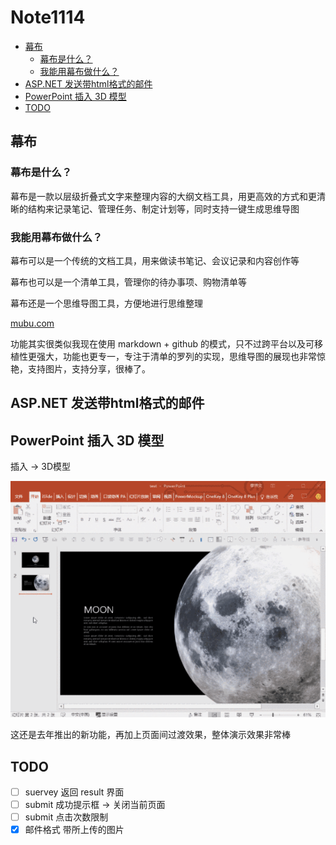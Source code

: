# Note1114

<!-- MarkdownTOC -->

- [幕布](#幕布)
    - [幕布是什么？](#幕布是什么？)
    - [我能用幕布做什么？](#我能用幕布做什么？)
- [ASP.NET 发送带html格式的邮件](#aspnet-发送带html格式的邮件)
- [PowerPoint 插入 3D 模型](#powerpoint-插入-3d-模型)
- [TODO](#todo)

<!-- /MarkdownTOC -->

## 幕布

### 幕布是什么？

幕布是一款以层级折叠式文字来整理内容的大纲文档工具，用更高效的方式和更清晰的结构来记录笔记、管理任务、制定计划等，同时支持一键生成思维导图

### 我能用幕布做什么？

幕布可以是一个传统的文档工具，用来做读书笔记、会议记录和内容创作等

幕布也可以是一个清单工具，管理你的待办事项、购物清单等

幕布还是一个思维导图工具，方便地进行思维整理

[mubu.com](https://mubu.com/)

功能其实很类似我现在使用 markdown + github 的模式，只不过跨平台以及可移植性更强大，功能也更专一，专注于清单的罗列的实现，思维导图的展现也非常惊艳，支持图片，支持分享，很棒了。

## ASP.NET 发送带html格式的邮件



## PowerPoint 插入 3D 模型

插入 -> 3D模型

![powerPoint](./image/PowerPoint_3D.gif)

这还是去年推出的新功能，再加上页面间过渡效果，整体演示效果非常棒



## TODO

- [ ] suervey 返回 result 界面
- [ ] submit 成功提示框 -> 关闭当前页面
- [ ] submit 点击次数限制
- [x] 邮件格式 带所上传的图片